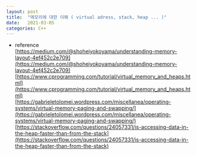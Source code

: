 ```yaml
---
layout: post
title:  "메모리에 대한 이해 ( virtual adress, stack, heap ... )"
date:   2021-03-05
categories: C++
---
```



- reference     
[https://medium.com/@shoheiyokoyama/understanding-memory-layout-4ef452c2e709](https://medium.com/@shoheiyokoyama/understanding-memory-layout-4ef452c2e709)      
[https://www.cprogramming.com/tutorial/virtual_memory_and_heaps.html](https://www.cprogramming.com/tutorial/virtual_memory_and_heaps.html)      
[https://gabrieletolomei.wordpress.com/miscellanea/operating-systems/virtual-memory-paging-and-swapping/](https://gabrieletolomei.wordpress.com/miscellanea/operating-systems/virtual-memory-paging-and-swapping/)
[https://stackoverflow.com/questions/24057331/is-accessing-data-in-the-heap-faster-than-from-the-stack](https://stackoverflow.com/questions/24057331/is-accessing-data-in-the-heap-faster-than-from-the-stack)